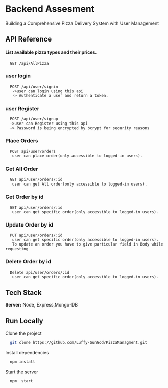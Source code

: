 
# Backend Assesment 
Building a Comprehensive Pizza Delivery System with User Management


## API Reference


#### List available pizza types and their prices.


```http
  GET /api/AllPizza
```



### user login
```http
  POST /api/user/signin
   ->user can login using this api
   -> Authenticate a user and return a token.
```

### user Register
```http
  POST /api/user/signup
  ->user can Register using this api
  -> Password is being encrypted by bcrypt for security reasons
```

### Place Orders
```http
  POST api/user/orders
   user can place order(only accessible to logged-in users).
```
### Get All Order
```http
  GET api/user/orders/:id
   user can get All order(only accessible to logged-in users).
```

### Get Order by id
```http
  GET api/user/orders/:id
   user can get specific order(only accessible to logged-in users).
```

### Update  Order by id
```http
  PUT api/user/orders/:id
   user can get specific order(only accessible to logged-in users).
   To update an order you have to give particular field in Body while requesting
```

### Delete Order by id
```http
  Delete api/user/orders/:id
   user can get specific order(only accessible to logged-in users).
```
## Tech Stack



**Server:** Node, Express,Mongo-DB


## Run Locally

Clone the project

```bash
  git clone https://github.com/Luffy-SunGod/PizzaManagment.git
```



Install dependencies

```bash
  npm install
```

Start the server

```bash
  npm  start
```

